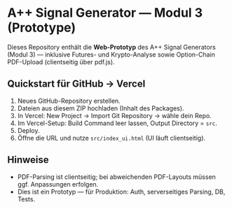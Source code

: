 
# A++ Signal Generator — Modul 3 (Prototype)

Dieses Repository enthält die **Web-Prototyp** des A++ Signal Generators (Modul 3) — inklusive Futures- und Krypto-Analyse sowie Option-Chain PDF-Upload (clientseitig über pdf.js).

## Quickstart für GitHub → Vercel
1. Neues GitHub-Repository erstellen.
2. Dateien aus diesem ZIP hochladen (Inhalt des Packages).
3. In Vercel: New Project → Import Git Repository → wähle dein Repo.
4. Im Vercel-Setup: Build Command leer lassen, Output Directory = `src`.
5. Deploy.
6. Öffne die URL und nutze `src/index_ui.html` (UI läuft clientseitig).

## Hinweise
- PDF-Parsing ist clientseitig; bei abweichenden PDF-Layouts müssen ggf. Anpassungen erfolgen.
- Dies ist ein Prototyp — für Produktion: Auth, serverseitiges Parsing, DB, Tests.
